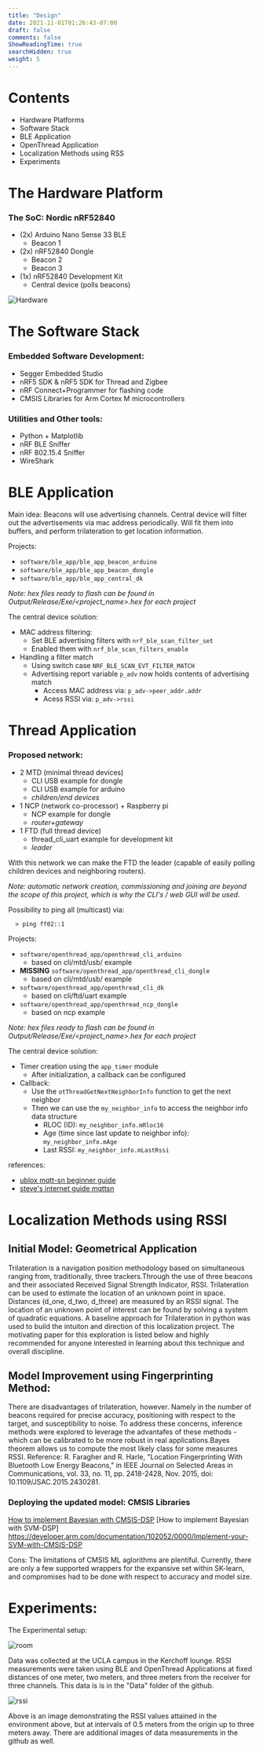 ```yaml
---
title: "Design"
date: 2021-11-01T01:26:43-07:00
draft: false
comments: false
ShowReadingTime: true
searchHidden: true
weight: 5
---
```



# Contents

- Hardware Platforms
- Software Stack
- BLE Application
- OpenThread Application
- Localization Methods using RSS
- Experiments


# The Hardware Platform

### The SoC: Nordic nRF52840


- (2x) Arduino Nano Sense 33 BLE
  - Beacon 1 
- (2x) nRF52840 Dongle
  - Beacon 2 
  - Beacon 3 
- (1x) nRF52840 Development Kit
  - Central device (polls beacons)

![Hardware](/ecem202a_project/images/hardware.png)

# The Software Stack

### Embedded Software Development:
- Segger Embedded Studio
- nRF5 SDK & nRF5 SDK for Thread and Zigbee
- nRF Connect+Programmer for flashing code
- CMSIS Libraries for Arm Cortex M microcontrollers

### Utilities and Other tools:
- Python + Matplotlib
- nRF BLE Sniffer
- nRF 802.15.4 Sniffer
- WireShark

# BLE Application

Main idea:
Beacons will use advertising channels.
Central device will filter out the advertisements via mac address periodically. Will fit them into buffers, and perform trilateration to get location information.

Projects:
- `software/ble_app/ble_app_beacon_arduino`
- `software/ble_app/ble_app_beacon_dongle`
- `software/ble_app/ble_app_central_dk`

_Note: hex files ready to flash can be found in Output/Release/Exe/<project_name>.hex for each project_

The central device solution:
- MAC address filtering:
  - Set BLE advertising filters with `nrf_ble_scan_filter_set`
  - Enabled them with `nrf_ble_scan_filters_enable`
- Handling a filter match
  - Using switch case `NRF_BLE_SCAN_EVT_FILTER_MATCH`
  - Advertising report variable `p_adv` now holds contents of advertising match
    - Access MAC address via: `p_adv->peer_addr.addr`
    - Acess RSSI via: `p_adv->rssi`


# Thread Application
### Proposed network:
- 2 MTD (minimal thread devices) 
  - CLI USB example for dongle
  - CLI USB example for arduino
  - _children/end devices_
- 1 NCP (network co-processor) + Raspberry pi
  - NCP example for dongle
  - _router+gateway_
- 1 FTD (full thread device)
  - thread_cli_uart example for development kit
  - _leader_

With this network we can make the FTD the leader (capable of easily polling children devices and neighboring routers).

_Note: automatic network creation, commissioning and joining are beyond the scope of this project, which is why the CLI's / web GUI will be used._

Possibility to ping all (multicast) via:

      > ping ff02::1

Projects:
- `software/openthread_app/openthread_cli_arduino`
  - based on cli/mtd/usb/ example
- **MISSING** `software/openthread_app/openthread_cli_dongle`
  - based on cli/mtd/usb/ example
- `software/openthread_app/openthread_cli_dk`
  - based on cli/ftd/uart example
- `software/openthread_app/openthread_ncp_dongle`
  - based on ncp example

_Note: hex files ready to flash can be found in Output/Release/Exe/<project_name>.hex for each project_

The central device solution:
- Timer creation using the `app_timer` module
  - After initialization, a callback can be configured
-  Callback: 
   -  Use the `otThreadGetNextNeighborInfo` function to get the next neighbor
   -  Then we can use the `my_neighbor_info` to access the neighbor info data structure
      -  RLOC (ID): `my_neighbor_info.mRloc16`
      -  Age (time since last update to neighbor info): `my_neighbor_info.mAge`
      -  Last RSSI: `my_neighbor_info.mLastRssi`

references:
- [ublox mqtt-sn beginner guide](https://www.u-blox.com/en/blogs/insights/mqtt-beginners-guide)
- [steve's internet guide mqttsn](http://www.steves-internet-guide.com/mqtt-sn/)


# Localization Methods using RSSI
## Initial Model: Geometrical Application

Trilateration is a navigation position methodology based on simultaneous ranging from, traditionally, three trackers.Through the use of three beacons and their associated Received Signal Strength Indicator, RSSI. Trilateration can be used to estimate the location of an unknown point in space. Distances (d_one, d_two, d_three) are measured by an RSSI signal. The location of an unknown point of interest can be found by solving a system of quadratic equations. A baseline approach for Trilateration in python was used to build the intuiton and direction of this localization project. The motivating paper for this exploration is listed below and highly recommended for anyone interested in learning about this technique and overall discipline.




## Model Improvement using Fingerprinting Method: 


There are disadvantages of trilateration, however. Namely in the number of beacons required for precise accuracy, positioning with respect to the target, and susceptibility to noise. To address these concerns, inference methods were explored to leverage the advantafes of these methods - which can be calibrated to be more robust in real applications.Bayes theorem allows us to compute the most likely class for some measures RSSI.
Reference: R. Faragher and R. Harle, "Location Fingerprinting With Bluetooth Low Energy Beacons," in IEEE Journal on Selected Areas in Communications, vol. 33, no. 11, pp. 2418-2428, Nov. 2015, doi: 10.1109/JSAC.2015.2430281.


### Deploying the updated model: CMSIS Libraries
[How to implement Bayesian with CMSIS-DSP](
https://developer.arm.com/documentation/102052/0000/Train-your-Bayesian-estimator-with-scikit-learn)
[How to implement Bayesian with SVM-DSP] https://developer.arm.com/documentation/102052/0000/Implement-your-SVM-with-CMSIS-DSP

Cons:
  The limitations of CMSIS ML aglorithms are plentiful. Currently, there are only a few supported wrappers for the expansive set within SK-learn, and compromises had to be done with respect to accuracy and model size. 

# Experiments:
The Experimental setup:

![room](/ecem202a_project/images/room.png)


Data was collected at the UCLA campus in the Kerchoff lounge. RSSI measurements were taken using BLE and OpenThread Applications at fixed distances of one meter, two meters, and three meters from the receiver for three channels. This data is is in the "Data" folder of the github.



![rssi](/ecem202a_project/images/rssi.png)



Above is an image demonstrating the RSSI values attained in the environment above, but at intervals of 0.5 meters from the origin up to three meters away.
There are additional images of data measurements in the github as well.
